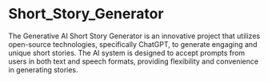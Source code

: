 # Short_Story_Generator
The Generative AI Short Story Generator is an innovative project that utilizes open-source technologies, specifically ChatGPT, to generate engaging and unique short stories. The AI system is designed to accept prompts from users in both text and speech formats, providing flexibility and convenience in generating stories.
